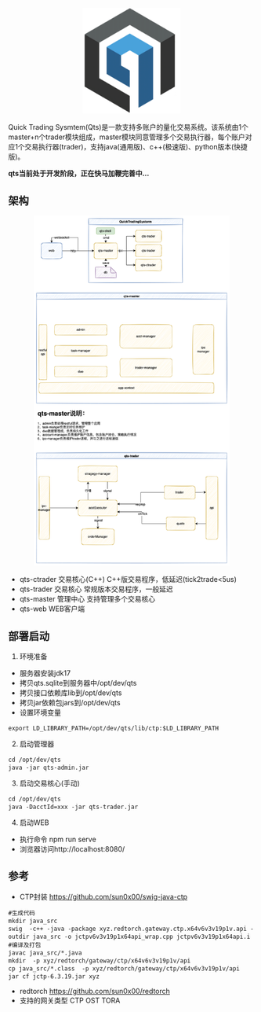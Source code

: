 
<p align="center">
  <img src="./qts-logo.png" width="200">
</p>

Quick Trading Sysmtem(Qts)是一款支持多账户的量化交易系统。该系统由1个master+n个trader模块组成，master模块同意管理多个交易执行器，每个账户对应1个交易执行器(trader)，支持java(通用版)、c++(极速版)、python版本(快捷版)。

**qts当前处于开发阶段，正在快马加鞭完善中...**


## 架构

<p align="center">
  <img src="./qts-arti.png" width="400">
</p>


* qts-ctrader   交易核心(C++)
C++版交易程序，低延迟(tick2trade<5us)
* qts-trader    交易核心
常规版本交易程序，一般延迟
* qts-master   管理中心
支持管理多个交易核心
* qts-web     WEB客户端



## 部署启动
1. 环境准备
* 服务器安装jdk17
* 拷贝qts.sqlite到服务器中/opt/dev/qts
* 拷贝接口依赖库lib到/opt/dev/qts
* 拷贝jar依赖包jars到/opt/dev/qts
* 设置环境变量  
```
export LD_LIBRARY_PATH=/opt/dev/qts/lib/ctp:$LD_LIBRARY_PATH
```

2. 启动管理器
```
cd /opt/dev/qts
java -jar qts-admin.jar
```

3. 启动交易核心(手动)
```
cd /opt/dev/qts
java -DacctId=xxx -jar qts-trader.jar  
```

4. 启动WEB
* 执行命令 npm run serve
* 浏览器访问http://localhost:8080/



## 参考
* CTP封装
  https://github.com/sun0x00/swig-java-ctp
```shell
#生成代码
mkdir java_src
swig  -c++ -java -package xyz.redtorch.gateway.ctp.x64v6v3v19p1v.api -outdir java_src -o jctpv6v3v19p1x64api_wrap.cpp jctpv6v3v19p1x64api.i
#编译及打包
javac java_src/*.java
mkdir  -p xyz/redtorch/gateway/ctp/x64v6v3v19p1v/api   
cp java_src/*.class  -p xyz/redtorch/gateway/ctp/x64v6v3v19p1v/api  
jar cf jctp-6.3.19.jar xyz                 

 ```
* redtorch
  https://github.com/sun0x00/redtorch
* 支持的网关类型
  CTP
  OST
  TORA